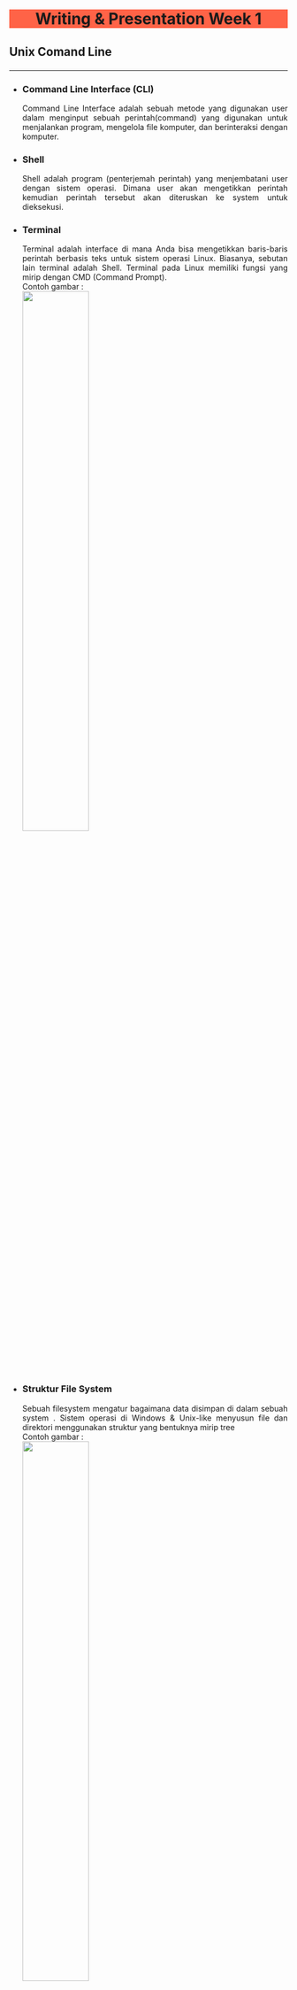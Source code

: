 # <center style="background-color:tomato;">**Writing & Presentation Week 1**

## **Unix Comand Line**<hr>

- ### **Command Line Interface (CLI)** 
  <div align="justify">Command Line Interface adalah sebuah metode yang digunakan user dalam menginput sebuah perintah(command) yang digunakan untuk menjalankan program, mengelola file komputer, dan berinteraksi dengan komputer.

- ### **Shell**
  <div align="justify">Shell adalah program (penterjemah perintah) yang menjembatani user dengan sistem operasi. Dimana user akan mengetikkan perintah kemudian perintah tersebut akan diteruskan ke system untuk dieksekusi.

- ### **Terminal**
  <div align="justify">Terminal adalah interface di mana Anda bisa mengetikkan baris-baris perintah berbasis teks untuk sistem operasi Linux. Biasanya, sebutan lain terminal adalah Shell. Terminal pada Linux memiliki fungsi yang mirip dengan CMD (Command Prompt).
  <br>Contoh gambar :<br>
  <img src="Gambar/Terminal.png" style ="width:50%"/>

- ### **Struktur File System**
  <div align="justify">Sebuah filesystem mengatur bagaimana data disimpan di dalam sebuah system
  . Sistem operasi di Windows & Unix-like menyusun file dan direktori menggunakan struktur yang bentuknya mirip tree
  <br>Contoh gambar :<br>
  <img src="Gambar/FileStrucktur.png" style ="width:50%"/>

- ### **Command**
  - Command “pwd” (print working directory) untuk  melihat nama direktori kita berada saat ini.
  - Command “ls” (lists) untuk melihat isi dari direktori
  - Command “cd”  (change directory) untuk pindah ke
  direktori lain
  - Command “head”, “tail”, dan “cat” untuk isi files di awal, akhir, dan keseluruhan.
  - Command “touch” untuk membuat file
  - Command “mkdir”  untuk membuat directory
  - Command “cp” untuk menyalin file, “cp -R” untuk menyalin directory
  - Command “mv” untuk memindahkan file, “mv -R” untuk memindahkan directory
  - Command “rm” untuk menghapus file, “rm -R” atau “rm -d” untuk menghapus directory


## **Git & Github Dasar**<hr>

- ### **Pengertian Git & Github**
  - #### **Git**
    <div align="justify">Git adalah aplikasi yang digunakan untuk melacak setiap perubahan yang terjadi pada suatu folder atau file. Git biasanya digunakan oleh para programmer sebagai tempat penyimpanan file pemrograman mereka, karena lebih efektif. File -file yg disimpan menggunakan git akan terlacak seluruh perubahannya, termasuk siapa yang mengubah.

  - #### **Github**
    <div align="justify">GitHub merupakan layanan cloud berbasis website yang berguna untuk menyimpan dan mengelola sebuah project menggunakan repository (repo git). 

- ### **Mengapa harus menggunakan GIT dan Github?**
  <div align="justify">Dengan menggunakan GIT dan Github, tujuannya yaitu untuk memudahkan programmer dalam melakukan kolaborasi mengerjakan proyek yang sama tanpa harus repot copy paste folder aplikasi yang terupdate. kita juga tidak perlu menunggu rekan dalam satu tim menyelesaikan suatu program dahulu untuk berkolaborasi. karena kita dapat membuat file didalam projek yang sama atau membuat code di file yang sama dan menyatukannya saat sudah selesai.

- ### **Perintah menggunakan git & github**
  - #### **git config**
    Perintah git yang digunakan untuk mengatur konfigurasi.
    <img src="Gambar/gitconfig.png"/>
    <img src="Gambar/gitconfiglist.png"/>
  - #### **git init**
    Perintah ini digunakan untuk membuat repositori baru.
    <img src="Gambar/gitinit.png"/>
  - #### **git status**
    Perintah git status menampilkan daftar file yang berubah bersama dengan file yang ingin di tambahkan.
    <img src="Gambar/gitstatus.png"/>
  - #### **git add**
    Perintah git add bisa digunakan untuk menambahkan file.
    <img src="Gambar/gitadd.png"/>
  - #### **git commit**
    Perintah git commit digunakan untuk melakukan commit atau menyimpan perubahan pada version control pada git.
    <img src="Gambar/gitcommit.png"/>
  - #### **git remote**
    Perintah git remote akan membuat user terhubung ke remote repository.
    <img src="Gambar/gitremot.png"/>
  - #### **git push**
    git push adalah perintah untuk mengirimkan perubahan ke master branch dari remote repository.
    <img src="Gambar/gitpush.png"/>

## **Html**<hr>
- ### **Pengertian & Fungsi Html**
  <div align="justify">HTML (Hypertext Markup Language) adalah bahasa markup yang digunakan untuk membuat halaman website. Isinya terdiri dari berbagai kode yang dapat menyusun struktur suatu website. HTML sendiri digunakan untuk menampilkan konten pada browser. Contoh konten yang dapat ditampilkan seperti Text, Image, Video, Link, dan masih banyak lainnya.
- ### **Tools Yang Diperlukan Membuat Html**
  - #### **Browser**
    <div align="justify">Ada banyak Browser yang bisa digunakan. Paling recommended bisa menggunakan Google Crome.
  - #### **Code Editor**
    <div align="justify">Direkomendasikan menggunakan Visual Studio Code karena bisa digunakan untuk banyak bahasa pemrograman dan banyak extension yang tersedia.
  - #### **Extension Visual Studio Code**
    - **Live Server**
      <div align="justify">Live server merupakan extensi yang dapat secara otomatis menampilkan perubahan web ketika kita melakukan perubahan pada code html atau pun css.
    - **Prettier**
      <div align="justify">prettier dapat secara otomatis merapikan dan memformat kode sehingga mudah untuk dibaca dan terlihat rapi.
    - **Auto Rename Tag**
      <div align="justify">Auto Rename Tag akan secara otomatis  menganti tag apabila salah satu tag pembuka atau tag penutup diubah.
    - **Auto Close Tag**
      <div align="justify">Ekstensi untuk menambahkan penutup tag secara otomatis pada HTML.
- ### **Struktur Html**
  ```html
  <!DOCTYPE html>
  <html lang="en">
  <head>
      <meta charset="UTF-8">
      <meta http-equiv="X-UA-Compatible" content="IE=edge">
      <meta name="viewport" content="width=A, initial-scale=1.0">
      <title>Belajar Html</title>
  </head>
  <body>
      Ayo belajar Html di Skivul
  </body>
  </html>
  ```
- ### **Html Anotomy**
  <img src="Gambar/htmlanotomy.png"/>

  - HTML Element adalah semua komponen yang menyusun dokumen HTML.
  - Opening Tag (tag pembuka) - contohnya adalah `<p>`.
  - Closing Tag (tag penutup) - contohnya adalah `</p>`.
  - Attribute - contohnya adalah style yang memiliki Value.  
    ```html
    <p style="color: red;">Belajar Bersama Skilvul</p>
    ```
  - Content (konten) yang ingin ditampilkan di browser - contohnya adalah ```Belajar Bersama skilvul```.

- ### **Html Comment**
   ```html
   <!-- ini adalah syntax comment html -->
   <p style="color: red;">Belajar Bersama Skilvul</p> 
   ```
   <div align="justify">Dengan menggunakan HTML Comment, kita dapat memberikan penjelasan maksud dari line code yang kita kerjakan atau bisa digunakan untuk mematikan code.
- ### **HTML Tag**
  - #### **Tag untuk membuat link**
    ``` html
    <a href="https://skilvul.com/">Selamat Datang di Website Skilvul</a>
    ```
    Hasil di Web Browser:
    <img src="Gambar/htmllink.png"/>
  - #### **Tag untuk membuat daftar list**
    - Unodered List
      ```html
      <!-- Unordered List -->
      <ul>
        <li>Belajar Html</li>
        <li>Belajar Css</li>
        <li>Belajar Javasicpt</li>
      </ul>
      ```
      Hasil di Web Browser:
      <img src="Gambar/unorderedlist.png"/>
    - Ordered List
      ```html
      <!-- Ordered List -->
      <ol>
        <li>Kucing</li>
        <li>Anjing</li>
        <li>Ikan</li>
      </ol>
      ```
      Hasil di Web Browser:
      <img src="Gambar/orderedlist.png"/>
  - #### **Tag untuk membuat daftar list**
    ```html
    <img src="./skilvul.png" alt="Skilvul" />
    ```
    Hasil di Web Browser:
    <img src="Gambar/htmlgambar.png"/>
- ### **Semantic Html**
  <div align="justify">Semantic HTML yaitu menggunakan elemen HTML sesuai dengan kebutuhan konten. Contoh yaitu header, footer, nav, section, aside, dll.

  ```html
  <body>

  <header>
    <h1>My Blog</h1>
  </header>

  <nav>
    <a href="#">Home</a> |
    <a href="#">About</a> |
    <a href="#">Contact</a>
  </nav>

  <article>
    <h1>Welcome To My Blog!</h1>
    <p>Perkenalkan nama saya Arif Setiawan. Biasa dipanggil Arif. Saat ini aku tenggah mengikuti Studi Independen Program Skilvul Tech4Impact: Back-end Web Development. 
    </p>
  </article>

  <footer>
    Copyright &copy; 2022 by Arif Setiawan
  </footer>

  </body>
  ```

- ### **Deploy Website**
  Deploy adalah sebuah proses untuk menyebarkan aplikasi yang sudah kita kerjakan supaya bisa digunakan oleh orang-orang. Jika aplikasi kita HTML atau Web App kita perlu mendeploy ke server. Untuk melakukan hal tersebut kita bisa menggunakan layanan yang bernama Netlify<br>
  Hasil Deploy :
  <img src="Gambar/hasildeploy.png"/>
  

## **Css**<hr>
- ### **Pengertian & Fungsi Css**
  <div align="justify">CSS adalah bahasa yang digunakan untuk mendesain halaman website.Dengan CSS, kita bisa mengubah warna, menggunakan font custom, editing text format, mengatur tata letak, dan lainnya.

- ### **Cara Penggunaan Css**
  - #### **Inline CSS**
    <div align="justify">
    Inline CSS adalah cara kita memberikan attribute style kepada sebuah element dengan menyisipkannya langsung di dalam element HTML tersebut.

    ```css
    <!DOCTYPE html>
    <html>
      <head>
        <title>
          Selamat Datang
        </title>
      </head>
      <body>
        <h1 style="color:blue;">Belajar Css Dasar</h1>
      </body>
    </html>
    ```
  - #### **Internal CSS**
    <div align="justify">

    Kita menggunakan element/tag `<style>` untuk menyisipkan kode CSS. element/tag `<style>` diletakkan di dalam element `<head>`.

    ```css
    !DOCTYPE html>
    <html>
      <head>
        <title>Selamat Datang</title>
        <style>
          body {
            background-color: yellow;
          }
          h1 {
            color: blue;
          }
          p {
            color: red;
          }
        </style>
      </head>
      <body>
        <h1>Website Pertamaku</h1>
        <p>Saya Masih Pemula</p>
      </body>
    </html>
    ```
  
  - #### **External CSS**
    <div align="justify">

    External CSS adalah cara menyisipkan kode CSS dengan cara membuat file CSS terpisah, dan lalu menyambungkannya dengan file HTML dengan menggunakan element `<link>`. Element `<link>` tersebut diletakkan di dalam element `<head>`.

    Contoh:
    memiliki dua file: index.html untuk file HTML-nya dan styles.css untuk file CSS-nya.

    ```css
    <!-- File index.html -->
    <!DOCTYPE html>
    <html>
      <head>
        <title>Selamat Datang</title>
        <link rel="stylesheet" href="styles.css" />
      </head>
      <body>
        <h1>Website Pertamaku</h1>
        <p>Saya Masih Pemula</p>
      </body>
    </html>
    ```
    ```css
    /* File styles.css */
    body {
      background-color: pink;
    }
    h1 {
      color: blue;
    }
    p {
      color: black;
    }
    ```
- ### **Css Syntax**
  <div align="justify">
  
  CSS Syntax adalah syntax yang digunakan untuk menunjuk atau memilih HTML element mana yang ingin diberi style (dihias). CSS syntax terdiri dari selector, property, dan value. Contohnya kita memiliki element heading satu `<h1>` yang ingin kita ubah menjadi warna merah.
  ```css
  h1 {
    color: blue;
  }
  ```
- ### **Access file .css**
  ```html
  <!-- Jika file css sejajar dengan file Html -->
  <link rel="stylesheet" type="text/css" href="style.css"> 
  <!-- Jika file css berada didalam folder yang sejajar dengan file Html -->
  <link rel="stylesheet" type="text/css" href="css/style.css">
  <!-- Jika Html berada didalam folder, Css sejajar dengan folder Html -->
  <link rel="stylesheet" type="text/css" href="../style.css">
  ```
- ### **CSS - Tag Name**
  <div align="justify">Kita bisa menggunakan Tag Elemen HTML secara langsung pada CSS.Jika menggunakan Tag Element, maka ini bersifat global.

  ```html
  <!-- File Html -->
  <body>
  <div>
    <h1>Selamat Datang Di Blog Saya</h1>
    <P>Saya Masih Pemula</P>
  </div>
  <div>
    <h1>My Profile</h1>
    <ol>
      <li>Nama : Arif Setiawan</li>
      <li>Umur : 22 Tahun</li>
      <li>Kampus : Universitas Merdeka Madiun</li>
      <li>Alamat : Ngawi, Jawa Timur</li>
    </ol>
  </div>
  <div>My Gallery</div>
    <img src="profile.png" alt="Foto Saya" width="20%">
  </body>
  </html>
  ```

  ```css
  <!-- File Css -->
  h1 {
    color : aqua;
  }
  ```
  Hasil di Web Browser

  <img src="Gambar/tagname.png">

  Dari contoh gambar diatas Tag Element `<h1>` yang ada di file Html akan ikut berubah semua.

- ### **CSS Class Name**
  <div align="justify">
  Cara menggunakan attribute class pada elemen HTML yaitu dengan cara memanggil nama class tersebut pada file CSS

  ```html
  <!-- File Html -->
  <h1 class="title">My Profile</h1>
  ```

  ```css
  <!-- File Css -->
  .title {
    color : aqua;
  }
  ```
- ### **CSS - ID Name**
  <div align="justify">
  Berbeda dengan Class Name. ID Name bersifat unik artinya hanya ada 1 nama ID pada 1 element HTML.

  ```html
  <!-- File Html -->
  <p id="paragrafSatu">Namaku Arif</p>
  ```
  ```css
  <!-- File Css -->
  #paragrafSatu {
    border: solid red;
  }
  ```

- ### **Flexbox**
  <div align="justify">Flexbox memudahkan para programmer untuk mengatur layout, posisi, dan ukuran dari tiap element di dalamnya.Ada dua istilah penting saat belajar flexbox:

  - *container* adalah element yang membungkus dan mengatur tampilan dari element di dalamnya.
  - *item* adalah element dalam container yang diatur tampilannya.<hr>
  - **Justify - content** digunakan untuk mengatur tata letak antar item child secara horizontal.
  - **Align - content** digunakan untuk mengatur tata letak antar item child secara vertikal atau cross axis.
  - **Flex-grow** digunakan untuk mengatur size suatu item child pada flexbox.
  - **Flex-shrink** digunakan untuk memperkecil size suatu item child secara relatif terhadap item child lainnya.
  - **Flex-basis** digunakan untuk mengatur width setiap item child.

- ### **Hasil Belajar Styling Css**  
  <img src="Gambar/myportfolio.png">

## **Algoritma**<hr>
- ### **Pengertian Algoritma & Struktur Data**
  <div align="justify">

  *Algoritma* adalah sederetan langkah-langkah logis yang disusun secara sistematis untuk memecahkan suatu masalah. Sedangkan *Struktur data* adalah cara penyimpanan , pengorganisasian , dan pengaturan data di dalam media penyimpanan komputer sehingga data tersebut dapat digunakan secara efisien.

- ### **Mengapa kita harus belajar Algoritma?**
  <div align="justify">
  Algoritma diperlukan untuk menulis sebuah program agar hasilnya sesuai harapan. Tanpa adanya algoritma, Kita tidak akan tahu apakah program yang dibuat sudah sesuai harapan dan apakah program yang dibuat benar-benar memecahkan sebuah masalah. Cara terbaik agar kita belajar pemrograman adalah menerapkan algoritma yang telah dibuat sebelumnya. Sehingga algoritma dapat menjadi dasar sebelum pemrograman.

- ### **Kualitas wajib dari Algoritma**
  <div align="justify">

  - Input dan output harus didefinisikan terlebih dahulu dengan tepat
  - Setiap step harus benar-benar clear dan tidak ambigu
  - Algoritma seharusnya tidak mengandung suatu code pada bahasa pemograman tertentu. Algoritma harus dibuat agar dapat digunakan dalam bahasa pemograman apapun.

- ### **Pseudocode**
  <div align="justify">
  Pseudocode adalah menuliskan algoritma dengan umumnya bahasa inggris sebelum kita implementasikan ke bahasa pemograman tertentu.

  - #### **Panduan menulis pseudocode**
    - Huruf kapital digunakan untuk menulis perintah
    - 1 statement hanya terdiri dari 1 baris
    - Menggunakan indentasi
    - Harus bersifat spesifik dan simple

    Contoh :
    ```
    input 1 = 5
    input 2 = 10
    output = input 1 +input 2
    print ("Result", output) 
    ```
  - #### **Conditional**
    <div align="justify">
    Conditional digunakan saat dibutuhkan percabangan kasus. Komputer akan melakukan suatu tindakan jika suatu kondisi terpenuhi.

    ```
    If "Lapar"
    Do "Makan"

    Display "Saya jadi kenyang"
    ```
  - #### **Looping**
    <div align="justify">
    Komputer dapat melakukan sebuah proses yang sama berulang-ulang.Jika membutuhkan perulangan dalam kasus tertentu, kita bisa menggunakan Looping.

    ```
    i = 1
    for (i, 1<=5 , i++){
      print i
    }
    ```
  - #### **Contoh Penerapan Salah Satu Struktur Data  Array Dengan Javascript**

    ```javascript
    let kelas = ["html", "css", "javasricpt"];
    let a;

    for(a = 2; 0 <= a; a--){
    console.log("aku belajar " + kelas[a]);
    }
    ```
## **Javasricpt**<hr>
   - ### **Deskripsi Javasricpt**
     <div align="justify">

     - JavaScript merupakan bahasa pemrograman yang digunakan untuk membuat web menjadi lebih interaktif dan responsive. 
     - Javascript adalah bahasa pemograman yang sangat powerful yang digunakan untuk logic pada sebuah website
     - Untuk menjalankan javascript pada umumnya menggunakan web browser seperti Chrome, Microsoft Edge, Mozila Firefox, kalau pakai code editor Visual Studio Code bisa di bagian console.

  -  ### **Tipe Data di JavaScript**
     - **String** - deretan karakter yang diapit oleh sepasang tanda kutip .

       ```JavaScript
       let name = "Arif Setiawan";
       ```
     - **Number** - bilangan bulat, pecahan, dan lain-lain;

       ```JavaScript
       let umur = 22;
       ```
     - **Boolean** - nilai benar dari sebuah pernyataan yang dituliskan sebagai true atau false;

       ```JavaScript
       let sayang = true;
       let benci = false;
       ```
     - **Null** - sebuah nilai yang berarti kosong atau menunjuk pada nilai yang tidak ada;
       
      
     - **Undefined** - berbeda dari null, undefined menandakan kondisi variabel yang belum diberi sebuah nilai. Jadi pernyataan "nilai variabel itu adalah undefined" sebenarnya kurang tepat, sebab variabelnya memang tidak mempunyai sebuah nilai;

       ```JavaScript
       let learning = "Belajar Javascript"
       console.log(learning); //undefined
       ```
     - **Object**- sebuah kumpulan pasangan properti dan nilai. Seperti objek dalam kehidupan sehari-hari saja. Misalnya objek Manusia memiliki properti nama dengan nilai Arif

       ```JavaScript
       let manusia = {
       nama : "Arif",
       alamat : "Ngawi",
       umur : 30,
       };
       ```
     
   -  ### **Operator Javascript** 
      - **Assignment Operator (=)**
        Assignment operator digunakan untuk menyimpan sebuah nilai pada variabel.

        ```JavaScript
        let bilangan = 10;
        bilangan += 5;

        console.log(bilangan); // Output: 15
        ```
      
      - **Increment dan Decrement**
        
        Gunakan increment atau decrement untuk menambah atau mengurangi sebesar 1 nilai.

        ```JavaScript
        let bilangan = 5;
        bilangan++ ;

        console.log(bilangan); // Output: 6
        ```
      
      - **Arithmetic Operator**
        
        Arithmetic operator adalah operator yang melibatkan operasi matematika.
        - Tambah (+)
        - Kuramg (-)
        - Perkalian (*)
        - Pembagian (/)
        - Modulus (%)

        ```Javascript
        console.log(3+4); // 7
        console.log(8-4); // 4
        console.log(3*4); // 12
        console.log(8/4); // 2
        console.log(8%2); // 0
        ```

      - **Comparison Operator**
        - Comparison operator adalah operator yang membandingkan satu nilai dengan nilai lainnya.
        - Hasil operasi yang melibatkan comparison operator adalah antara true or false
        
        ```Javascript
        8 < 10 //Menghasilkan True
        8 > 10 //Menghasilkan False
        ```
       - **Logical Operator**
         
         Logical operator biasa digunakan untuk sebuah CONDITIONAL pada pemograman.Menghasilkan nilai BOOLEAN yaitu TRUE or FALSE.
         - AND operator : &&
         - OR operator: ||
         - NOT operator: !
    
  - ### **Conditional**
     <div align="justify">
     merupakan statement percabangan yang menggambarkan suatu kondisi, statement akan mengecek kondisi spesifik dan menjalankan perintah berdasarkan kondisi tersebut. Yang dicek adalah apakah kondisi tersebut TRUE (benar). Jika TRUE maka code didalam kondisi tersebut dijalankan. Kondisi tersebut bisa menggunakan  
     
     ``IF, IF.. Else, IF.. Else if Statement``.

     ```Javascript
     let angka = 12
     // kondisi
     if (angka % 2 == 0) {
        console.log ("Angka adalah Bilangan Genap")
        }
        else { 
       consolo.log("Angka adalah Bilangan Ganjil")
        }
    ```
}

  - ### **Looping**
    <div align="justify">
    adalah statement yang mengulang atau perulangan sebuah instruksi hingga kondisi terpenuhi atau jika kondisi stop atau berhenti tercapai. Misal menggunakan perulangan 
    
    ``For Loop`` contoh statement
     
    ```JavaScript
        for(let a = 1; a <= 10; a++){
        console.log(a); // 1 2 3 4 5 6 7 8 9 10
        } 
    ```










  

  
    


 


  
  


  

  

  





  



